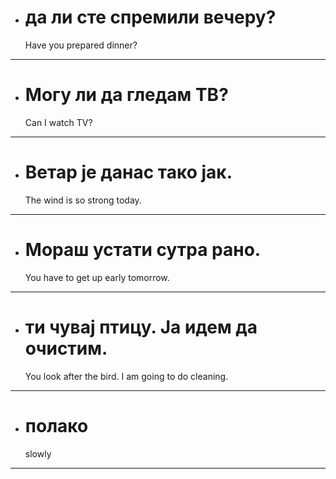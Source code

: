 
- # да ли сте спремили вечеру?<br/>
  Have you prepared dinner?<br/>
---

- # Могу ли да гледам ТВ?<br/>
  Can I watch TV?<br/>
---

- # Ветар је данас тако јак.<br/>
  The wind is so strong today.<br/>
---

- # Мораш устати сутра рано.
  You have to get up early tomorrow.
---

- # ти чувај птицу. Ја идем да очистим.
  You look after the bird. I am going to do cleaning.
---

- # полако
  slowly
---
